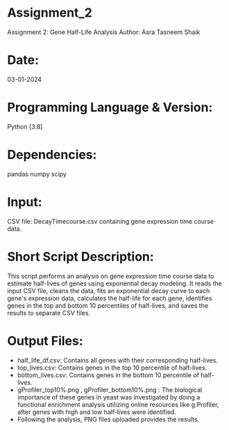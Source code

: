 # Assignment_2
Assignment 2: Gene Half-Life Analysis
Author:
Asra Tasneem Shaik

# Date:
03-01-2024

# Programming Language & Version:
Python [3.8]

# Dependencies:
pandas 
numpy 
scipy 

# Input:
CSV file: DecayTimecourse.csv containing gene expression time course data.

# Short Script Description:
This script performs an analysis on gene expression time course data to estimate half-lives of genes using exponential decay modeling. It reads the input CSV file, cleans the data, fits an exponential decay curve to each gene's expression data, calculates the half-life for each gene, identifies genes in the top and bottom 10 percentiles of half-lives, and saves the results to separate CSV files.

# Output Files:
- half_life_df.csv: Contains all genes with their corresponding half-lives.
- top_lives.csv: Contains genes in the top 10 percentile of half-lives.
- bottom_lives.csv: Contains genes in the bottom 10 percentile of half-lives.
- gProfiler_top10%.png , gProfiler_bottom10%.png : The biological importance of these genes in yeast was investigated by doing a functional enrichment analysis utilizing online resources like g:Profiler, after genes with high and low half-lives were identified. 
- Following the analysis, PNG files uploaded provides the results.
